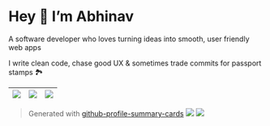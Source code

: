 # Hey 👋 I’m Abhinav

A software developer who loves turning ideas into smooth, user friendly web apps

I write clean code, chase good UX & sometimes trade commits for passport stamps 🏞️

| ![](https://github-profile-summary-cards.vercel.app/api/cards/stats?username=AbhinavXDayal&theme=dracula) | ![](https://github-profile-summary-cards.vercel.app/api/cards/repos-per-language?username=AbhinavXDayal&theme=dracula) | ![](https://github-profile-summary-cards.vercel.app/api/cards/most-commit-language?username=AbhinavXDayal&theme=dracula) |
| :--: | :--: | :--: |

> Generated with [github-profile-summary-cards](https://github.com/vn7n24fzk/github-profile-summary-cards)
![](https://github-profile-summary-cards.vercel.app/api/cards/productivity?username=AbhinavXDayal&theme=dracula)
![](https://github-profile-summary-cards.vercel.app/api/cards/profile-details?username=AbhinavXDayal&theme=dracula)

